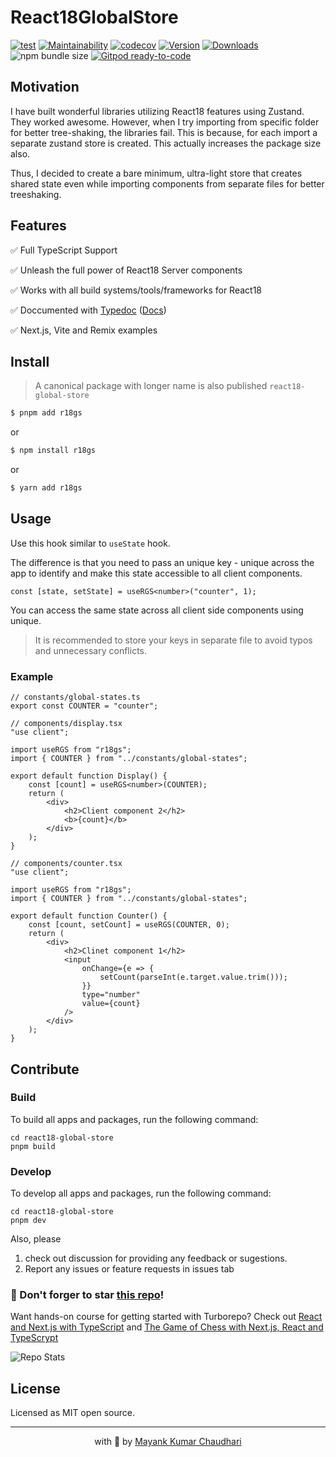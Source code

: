 # React18GlobalStore

[![test](https://github.com/react18-tools/react18-global-store/actions/workflows/test.yml/badge.svg)](https://github.com/react18-tools/react18-global-store/actions/workflows/test.yml) [![Maintainability](https://api.codeclimate.com/v1/badges/ec3140063acd8df82481/maintainability)](https://codeclimate.com/github/react18-tools/react18-global-store/maintainability) [![codecov](https://codecov.io/gh/react18-tools/react18-global-store/graph/badge.svg)](https://codecov.io/gh/react18-tools/react18-global-store) [![Version](https://img.shields.io/npm/v/r18gs.svg?colorB=green)](https://www.npmjs.com/package/r18gs) [![Downloads](https://img.jsdelivr.com/img.shields.io/npm/dt/r18gs.svg)](https://www.npmjs.com/package/r18gs) ![npm bundle size](https://img.shields.io/bundlephobia/minzip/r18gs) [![Gitpod ready-to-code](https://img.shields.io/badge/Gitpod-ready--to--code-blue?logo=gitpod)](https://gitpod.io/from-referrer/)

## Motivation

I have built wonderful libraries utilizing React18 features using Zustand. They worked awesome. However, when I try importing from specific folder for better tree-shaking, the libraries fail. This is because, for each import a separate zustand store is created. This actually increases the package size also.

Thus, I decided to create a bare minimum, ultra-light store that creates shared state even while importing components from separate files for better treeshaking.

## Features

✅ Full TypeScript Support

✅ Unleash the full power of React18 Server components

✅ Works with all build systems/tools/frameworks for React18

✅ Doccumented with [Typedoc](https://react18-tools.github.io/react18-global-store) ([Docs](https://react18-tools.github.io/react18-global-store))

✅ Next.js, Vite and Remix examples

## Install

> A canonical package with longer name is also published `react18-global-store`

```bash
$ pnpm add r18gs
```

or

```bash
$ npm install r18gs
```

or

```bash
$ yarn add r18gs
```

## Usage

Use this hook similar to `useState` hook.

The difference is that you need to pass an unique key - unique across the app to identify
and make this state accessible to all client components.

```tsx
const [state, setState] = useRGS<number>("counter", 1);
```

You can access the same state across all client side components using unique.

> It is recommended to store your keys in separate file to avoid typos and unnecessary conflicts.

### Example

```tsx
// constants/global-states.ts
export const COUNTER = "counter";
```

```tsx
// components/display.tsx
"use client";

import useRGS from "r18gs";
import { COUNTER } from "../constants/global-states";

export default function Display() {
	const [count] = useRGS<number>(COUNTER);
	return (
		<div>
			<h2>Client component 2</h2>
			<b>{count}</b>
		</div>
	);
}
```

```tsx
// components/counter.tsx
"use client";

import useRGS from "r18gs";
import { COUNTER } from "../constants/global-states";

export default function Counter() {
	const [count, setCount] = useRGS(COUNTER, 0);
	return (
		<div>
			<h2>Clinet component 1</h2>
			<input
				onChange={e => {
					setCount(parseInt(e.target.value.trim()));
				}}
				type="number"
				value={count}
			/>
		</div>
	);
}
```

## Contribute

### Build

To build all apps and packages, run the following command:

```
cd react18-global-store
pnpm build
```

### Develop

To develop all apps and packages, run the following command:

```
cd react18-global-store
pnpm dev
```

Also, please

1. check out discussion for providing any feedback or sugestions.
2. Report any issues or feature requests in issues tab

### 🤩 Don't forger to star [this repo](https://github.com/mayank1513/react18-global-store)!

Want hands-on course for getting started with Turborepo? Check out [React and Next.js with TypeScript](https://mayank-chaudhari.vercel.app/courses/react-and-next-js-with-typescript) and [The Game of Chess with Next.js, React and TypeScrypt](https://www.udemy.com/course/game-of-chess-with-nextjs-react-and-typescrypt/?referralCode=851A28F10B254A8523FE)

![Repo Stats](https://repobeats.axiom.co/api/embed/ec3e74d795ed805a0fce67c0b64c3f08872e7945.svg "Repobeats analytics image")

## License

Licensed as MIT open source.

<hr />

<p align="center" style="text-align:center">with 💖 by <a href="https://mayank-chaudhari.vercel.app" target="_blank">Mayank Kumar Chaudhari</a></p>
